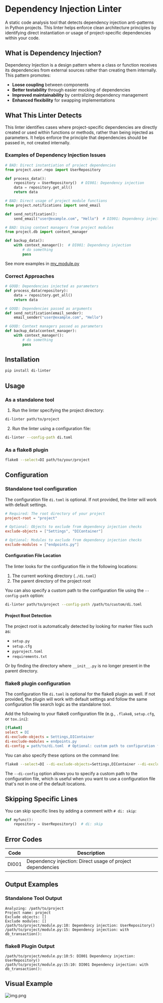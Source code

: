 # Dependency Injection Linter

A static code analysis tool that detects dependency injection anti-patterns in Python projects. This linter helps enforce clean architecture principles by identifying direct instantiation or usage of project-specific dependencies within your code.


## What is Dependency Injection?

Dependency Injection is a design pattern where a class or function receives its dependencies from external sources rather than creating them internally. This pattern promotes:

- **Loose coupling** between components
- **Better testability** through easier mocking of dependencies
- **Improved maintainability** by centralizing dependency management
- **Enhanced flexibility** for swapping implementations


## What This Linter Detects

This linter identifies cases where project-specific dependencies are directly created or used within functions or methods, rather than being injected as parameters. It helps enforce the principle that dependencies should be passed in, not created internally.


### Examples of Dependency Injection Issues

```python
# BAD: Direct instantiation of project dependencies
from project.user.repo import UserRepository

def process_data():
    repository = UserRepository()  # DI001: Dependency injection
    data = repository.get_all()
    return data

# BAD: Direct usage of project module functions
from project.notifications import send_email

def send_notification():
    send_email("user@example.com", "Hello")  # DI001: Dependency injection

# BAD: Using context managers from project modules
from project.db import context_manager

def backup_data():
    with context_manager():  # DI001: Dependency injection
        # do something
        pass
```

See more examples in [my_module.py](example/project/packet/my_module.py)


### Correct Approaches

```python
# GOOD: Dependencies injected as parameters
def process_data(repository):
    data = repository.get_all()
    return data

# GOOD: Dependencies passed as arguments
def send_notification(email_sender):
    email_sender("user@example.com", "Hello")

# GOOD: Context managers passed as parameters
def backup_data(context_manager):
    with context_manager():
        # do something
        pass
```


## Installation

```bash
pip install di-linter
```


## Usage


### As a standalone tool

1. Run the linter specifying the project directory:

```bash
di-linter path/to/project
```

2. Run the linter using a configuration file:
```bash
di-linter --config-path di.toml
```


### As a flake8 plugin

```bash
flake8 --select=DI path/to/your/project
```


## Configuration


### Standalone tool configuration

The configuration file `di.toml` is optional. 
If not provided, the linter will work with default settings.

```toml
# Required: The root directory of your project
project-root = "project"

# Optional: Objects to exclude from dependency injection checks
exclude-objects = ["Settings", "DIContainer"]

# Optional: Modules to exclude from dependency injection checks
exclude-modules = ["endpoints.py"]
```


#### Configuration File Location

The linter looks for the configuration file in the following locations:
1. The current working directory (`./di.toml`)
2. The parent directory of the project root

You can also specify a custom path to the configuration file using the `--config-path` option:

```bash
di-linter path/to/project --config-path /path/to/custom/di.toml
```


#### Project Root Detection

The project root is automatically detected by looking for marker files such as:
- `setup.py`
- `setup.cfg`
- `pyproject.toml`
- `requirements.txt`

Or by finding the directory where `__init__.py` is no longer present in the parent directory.


### flake8 plugin configuration

The configuration file `di.toml` is optional for the flake8 plugin as well. 
If not provided, the plugin will work with default settings and follow 
the same configuration file search logic as the standalone tool.

Add the following to your flake8 configuration file (e.g., `.flake8`, `setup.cfg`, or `tox.ini`):

```ini
[flake8]
select = DI
di-exclude-objects = Settings,DIContainer
di-exclude-modules = endpoints.py
di-config = path/to/di.toml  # Optional: custom path to configuration file
```

You can also specify these options on the command line:

```bash
flake8 --select=DI --di-exclude-objects=Settings,DIContainer --di-exclude-modules=endpoints.py --di-config=path/to/di.toml path/to/your/project
```

The `--di-config` option allows you to specify a custom path to the configuration file, 
which is useful when you want to use a configuration file that's not in one of the default locations.


## Skipping Specific Lines

You can skip specific lines by adding a comment with `# di: skip`:

```python
def myfunc():
    repository = UserRepository()  # di: skip
```


## Error Codes

| Code  | Description                                                |
|-------|------------------------------------------------------------|
| DI001 | Dependency injection: Direct usage of project dependencies |


## Output Examples


### Standalone Tool Output

```
Analyzing: /path/to/project
Project name: project
Exclude objects: []
Exclude modules: []
/path/to/project/module.py:10: Dependency injection: UserRepository()
/path/to/project/module.py:15: Dependency injection: with db_transaction():
```


### flake8 Plugin Output

```
/path/to/project/module.py:10:5: DI001 Dependency injection: UserRepository()
/path/to/project/module.py:15:10: DI001 Dependency injection: with db_transaction():
```


## Visual Example
![img.png](docs/img.png)
